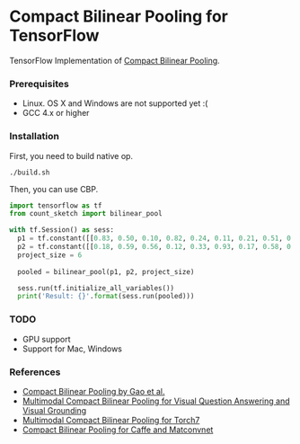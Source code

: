 # Compact Bilinear Pooling for TensorFlow
TensorFlow Implementation of [Compact Bilinear Pooling](https://arxiv.org/abs/1511.06062).

### Prerequisites

- Linux. OS X and Windows are not supported yet :(
- GCC 4.x or higher

### Installation

First, you need to build native op.
```
./build.sh
```

Then, you can use CBP.
```python
import tensorflow as tf
from count_sketch import bilinear_pool

with tf.Session() as sess:
  p1 = tf.constant([[0.83, 0.50, 0.10, 0.82, 0.24, 0.11, 0.21, 0.51, 0.39, 0.10, 0.67, 0.18]])
  p2 = tf.constant([[0.18, 0.59, 0.56, 0.12, 0.33, 0.93, 0.17, 0.58, 0.16]])
  project_size = 6
  
  pooled = bilinear_pool(p1, p2, project_size)

  sess.run(tf.initialize_all_variables())
  print('Result: {}'.format(sess.run(pooled)))
```

### TODO

- GPU support
- Support for Mac, Windows

### References

- [Compact Bilinear Pooling by Gao et al.](https://arxiv.org/abs/1511.06062)
- [Multimodal Compact Bilinear Pooling for Visual Question Answering and Visual Grounding](https://arxiv.org/abs/1606.01847)
- [Multimodal Compact Bilinear Pooling for Torch7](https://github.com/jnhwkim/cbp)
- [Compact Bilinear Pooling for Caffe and Matconvnet](https://github.com/gy20073/compact_bilinear_pooling)
